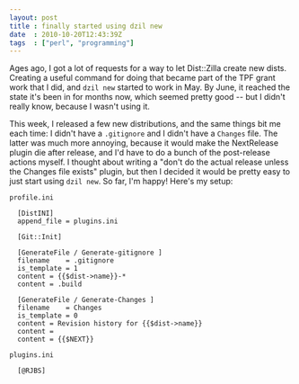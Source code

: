 ```yaml
---
layout: post
title : finally started using dzil new
date  : 2010-10-20T12:43:39Z
tags  : ["perl", "programming"]
---
```

Ages ago, I got a lot of requests for a way to let Dist::Zilla create new
dists.  Creating a useful command for doing that became part of the TPF grant
work that I did, and `dzil new` started to work in May.  By June, it reached
the state it's been in for months now, which seemed pretty good -- but I didn't
really know, because I wasn't using it.

This week, I released a few new distributions, and the same things bit me each
time:  I didn't have a `.gitignore` and I didn't have a `Changes` file.  The
latter was much more annoying, because it would make the NextRelease plugin die
after release, and I'd have to do a bunch of the post-release actions myself.
I thought about writing a "don't do the actual release unless the Changes file
exists" plugin, but then I decided it would be pretty easy to just start using
`dzil new`.  So far, I'm happy!  Here's my setup:

`profile.ini`

      [DistINI]
      append_file = plugins.ini

      [Git::Init]

      [GenerateFile / Generate-gitignore ]
      filename    = .gitignore
      is_template = 1
      content = {{$dist->name}}-*
      content = .build

      [GenerateFile / Generate-Changes ]
      filename    = Changes
      is_template = 0
      content = Revision history for {{$dist->name}}
      content =
      content = {{$NEXT}}

`plugins.ini`

      [@RJBS]



